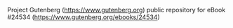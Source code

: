Project Gutenberg (https://www.gutenberg.org) public repository for eBook #24534 (https://www.gutenberg.org/ebooks/24534)

